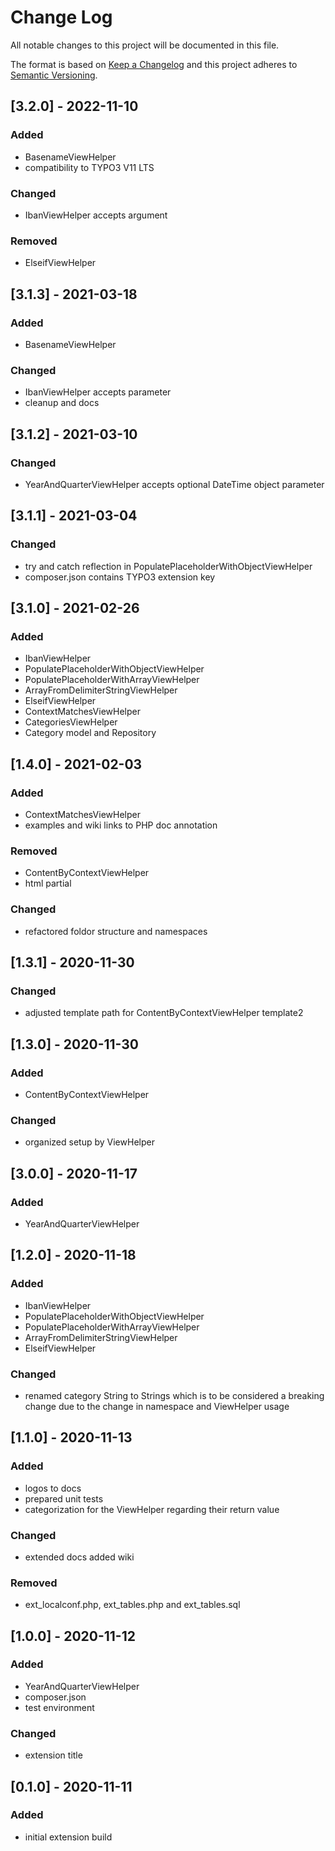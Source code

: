 # Change Log
All notable changes to this project will be documented in this file.

The format is based on [Keep a Changelog](http://keepachangelog.com/en/1.0.0/)
and this project adheres to [Semantic Versioning](http://semver.org/spec/v2.0.0.html).

## [3.2.0] - 2022-11-10
### Added
- BasenameViewHelper
- compatibility to TYPO3 V11 LTS

### Changed
- IbanViewHelper accepts argument

### Removed
- ElseifViewHelper

## [3.1.3] - 2021-03-18
### Added
- BasenameViewHelper

### Changed
- IbanViewHelper accepts parameter
- cleanup and docs

## [3.1.2] - 2021-03-10
### Changed
- YearAndQuarterViewHelper accepts optional DateTime object parameter

## [3.1.1] - 2021-03-04
### Changed
- try and catch reflection in PopulatePlaceholderWithObjectViewHelper
- composer.json contains TYPO3 extension key

## [3.1.0] - 2021-02-26
### Added
- IbanViewHelper
- PopulatePlaceholderWithObjectViewHelper
- PopulatePlaceholderWithArrayViewHelper
- ArrayFromDelimiterStringViewHelper
- ElseifViewHelper
- ContextMatchesViewHelper
- CategoriesViewHelper
- Category model and Repository

## [1.4.0] - 2021-02-03
### Added
- ContextMatchesViewHelper
- examples and wiki links to PHP doc annotation

### Removed
- ContentByContextViewHelper
- html partial

### Changed
- refactored foldor structure and namespaces

## [1.3.1] - 2020-11-30
### Changed
- adjusted template path for ContentByContextViewHelper template2

## [1.3.0] - 2020-11-30
### Added
- ContentByContextViewHelper

### Changed
- organized setup by ViewHelper

## [3.0.0] - 2020-11-17
### Added
- YearAndQuarterViewHelper

## [1.2.0] - 2020-11-18
### Added
- IbanViewHelper
- PopulatePlaceholderWithObjectViewHelper
- PopulatePlaceholderWithArrayViewHelper
- ArrayFromDelimiterStringViewHelper
- ElseifViewHelper

### Changed
- renamed category String to Strings which is to be considered a breaking change due to the change in namespace and ViewHelper usage

## [1.1.0] - 2020-11-13
### Added
- logos to docs
- prepared unit tests
- categorization for the ViewHelper regarding their return value

### Changed
- extended docs added wiki

### Removed
- ext_localconf.php, ext_tables.php and ext_tables.sql

## [1.0.0] - 2020-11-12
### Added
- YearAndQuarterViewHelper
- composer.json
- test environment

### Changed
- extension title

## [0.1.0] - 2020-11-11
### Added
- initial extension build
